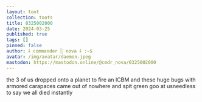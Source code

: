 ```yaml
---
layout: toot
collection: toots
title: 0325002000
date: 2024-03-25
published: true
tags: []
pinned: false
author: ⸸ commander ░ nova ⸸ :~$
avatar: /img/avatar/daemon.jpeg
mastodon: https://mastodon.online/@cmdr_nova/0325002000
---
```


the 3 of us dropped onto a planet to fire an ICBM and these huge bugs with armored carapaces came out of nowhere and spit green goo at usneedless to say we all died instantly
